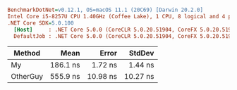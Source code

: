 ``` ini

BenchmarkDotNet=v0.12.1, OS=macOS 11.1 (20C69) [Darwin 20.2.0]
Intel Core i5-8257U CPU 1.40GHz (Coffee Lake), 1 CPU, 8 logical and 4 physical cores
.NET Core SDK=5.0.100
  [Host]     : .NET Core 5.0.0 (CoreCLR 5.0.20.51904, CoreFX 5.0.20.51904), X64 RyuJIT
  DefaultJob : .NET Core 5.0.0 (CoreCLR 5.0.20.51904, CoreFX 5.0.20.51904), X64 RyuJIT


```
|   Method |     Mean |    Error |   StdDev |
|--------- |---------:|---------:|---------:|
|       My | 186.1 ns |  1.72 ns |  1.44 ns |
| OtherGuy | 555.9 ns | 10.98 ns | 10.27 ns |
